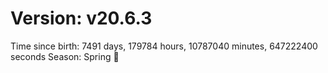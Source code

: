 # Version: v20.6.3
Time since birth: 7491 days, 179784 hours, 10787040 minutes, 647222400 seconds
Season: Spring 🌸
